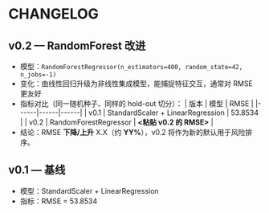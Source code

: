 # CHANGELOG

## v0.2 — RandomForest 改进
- 模型：`RandomForestRegressor(n_estimators=400, random_state=42, n_jobs=-1)`
- 变化：由线性回归升级为非线性集成模型，能捕捉特征交互，通常对 RMSE 更友好
- 指标对比（同一随机种子、同样的 hold-out 切分）：
  | 版本 | 模型 | RMSE |
  |------|------|------|
  | v0.1 | StandardScaler + LinearRegression | 53.8534 |
  | v0.2 | RandomForestRegressor | **<粘贴 v0.2 的 RMSE>** |
- 结论：RMSE **下降/上升** X.X（约 **YY%**），v0.2 将作为新的默认用于风险排序。

## v0.1 — 基线
- 模型：StandardScaler + LinearRegression
- 指标：RMSE = 53.8534
